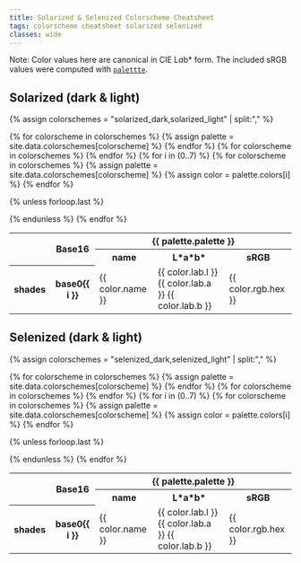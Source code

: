 ```yaml
---
title: Solarized & Selenized Colorscheme Cheatsheet
tags: colorscheme cheatsheet solarized selenized
classes: wide
---
```


Note: Color values here are canonical in CIE L*a*b* form. The included sRGB
values were computed with [`palettte`](https://docs.rs/palette/latest/palette/).

## Solarized (dark & light)

{% assign colorschemes = "solarized_dark,solarized_light" | split:"," %}

<table>
  <tr>
    <th rowspan="2"></th>
    <th rowspan="2">Base16</th>
  {% for colorscheme in colorschemes %}
  {% assign palette = site.data.colorschemes[colorscheme] %}
    <th colspan="3">{{ palette.palette }}</th>
  {% endfor %}
  </tr>
  <tr>
  {% for colorscheme in colorschemes %}
    <th>name</th>
    <th><strong>L*a*b*</strong></th>
    <th>sRGB</th>
  {% endfor %}
  </tr>

  <tr>
    <th rowspan="8">shades</th>
{% for i in (0..7) %}
  <th>base0{{ i }}</th>
  {% for colorscheme in colorschemes %}
  {% assign palette = site.data.colorschemes[colorscheme] %}
  {% assign color = palette.colors[i] %}
    <td>{{ color.name }}</td>
    <td>{{ color.lab.l }} {{ color.lab.a }} {{ color.lab.b }}</td>
    <td>{{ color.rgb.hex }}</td>
  {% endfor %}
  </tr>

  {% unless forloop.last %}
    <tr>
  {% endunless %}
{% endfor %}

<!-- TODO: render the 8 accent rows -->
</table>

## Selenized (dark & light)

{% assign colorschemes = "selenized_dark,selenized_light" | split:"," %}

<table>
  <tr>
    <th rowspan="2"></th>
    <th rowspan="2">Base16</th>
  {% for colorscheme in colorschemes %}
  {% assign palette = site.data.colorschemes[colorscheme] %}
    <th colspan="3">{{ palette.palette }}</th>
  {% endfor %}
  </tr>
  <tr>
  {% for colorscheme in colorschemes %}
    <th>name</th>
    <th><strong>L*a*b*</strong></th>
    <th>sRGB</th>
  {% endfor %}
  </tr>

  <tr>
    <th rowspan="8">shades</th>
{% for i in (0..7) %}
  <th>base0{{ i }}</th>
  {% for colorscheme in colorschemes %}
  {% assign palette = site.data.colorschemes[colorscheme] %}
  {% assign color = palette.colors[i] %}
    <td>{{ color.name }}</td>
    <td>{{ color.lab.l }} {{ color.lab.a }} {{ color.lab.b }}</td>
    <td>{{ color.rgb.hex }}</td>
  {% endfor %}
  </tr>

  {% unless forloop.last %}
    <tr>
  {% endunless %}
{% endfor %}
</table>
